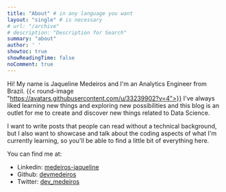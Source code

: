 ```yaml
---
title: "About" # in any language you want
layout: "single" # is necessary
# url: "/archive"
# description: "Description for Search"
summary: "about"
author: ' '
showtoc: true
showReadingTime: false
noComment: true
---
```


Hi! My name is Jaqueline Medeiros and I'm an Analytics Engineer from Brazil. {{< round-image "https://avatars.githubusercontent.com/u/33239902?v=4">}} I've always liked learning new things and exploring new possibilities and this blog is an outlet for me to create and discover new things related to Data Science. 

I want to write posts that people can read without a technical background, but I also want to showcase and talk about the coding aspects of what I'm currently learning, so you'll be able to find a little bit of everything here.

You can find me at:

- Linkedin: [medeiros-jaqueline](https://www.linkedin.com/in/medeiros-jaqueline/)
- Github: [devmedeiros](https://github.com/devmedeiros)
- Twitter: [dev_medeiros](https://twitter.com/dev_medeiros)
